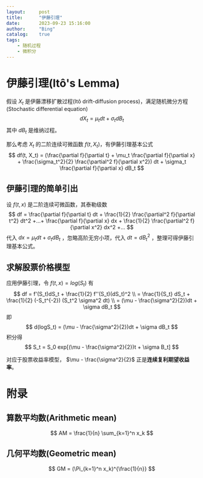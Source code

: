 ```yaml
---
layout:     post
title:      "伊藤引理"
date:       2023-09-23 15:16:00
author:     "Bing"
catalog:    true
tags:
    - 随机过程
    - 微积分
---
```


# 伊藤引理(Itô's Lemma)
假设 $X_t$ 是伊藤漂移扩散过程(Itô drift-diffusion process)，满足随机微分方程(Stochastic differential equation)
$$
    dX_t = \mu_t dt + \sigma_t dB_t
$$
其中 $dB_t$ 是维纳过程。

那么考虑 $X_t$ 的二阶连续可微函数 $f(t, X_t)$，有伊藤引理基本公式
$$
    df(t, X_t) = (\frac{\partial f}{\partial t} + \mu_t \frac{\partial f}{\partial x} + \frac{\sigma_t^2}{2} \frac{\partial^2 f}{\partial x^2}) dt + \sigma_t \frac{\partial f}{\partial x} dB_t
$$

## 伊藤引理的简单引出
设 $f(t, x)$ 是二阶连续可微函数，其泰勒级数
$$
    df = \frac{\partial f}{\partial t} dt + \frac{1}{2} \frac{\partial^2 f}{\partial t^2} dt^2 +...+ \frac{\partial f}{\partial x} dx + \frac{1}{2} \frac{\partial^2 f}{\partial x^2} dx^2 +...
$$
代入 $dx = \mu_t dt + \sigma_t dB_t$ ，忽略高阶无穷小项，代入 $dt = dB_t^2$ ，整理可得伊藤引理基本公式。

## 求解股票价格模型
应用伊藤引理，令 $f(t, x) = log(S_t)$ 有
$$
    df = f'(S_t)dS_t + \frac{1}{2} f''(S_t)(dS_t)^2 \\
    = \frac{1}{S_t} dS_t + \frac{1}{2} (-S_t^{-2}) (S_t^2 \sigma^2 dt) \\
    = (\mu - \frac{\sigma^2}{2})dt + \sigma dB_t
$$
即
$$
    d(logS_t) = (\mu - \frac{\sigma^2}{2})dt + \sigma dB_t
$$
积分得
$$
    S_t = S_0 exp[(\mu - \frac{\sigma^2}{2})t + \sigma B_t]
$$

对应于股票收益率模型， $\mu - \frac{\sigma^2}{2}$ 正是**连续复利期望收益率**。

# 附录
## 算数平均数(Arithmetic mean)
$$
    AM = \frac{1}{n} \sum_{k=1}^n x_k
$$

## 几何平均数(Geometric mean)
$$
    GM = (\Pi_{k=1}^n x_k)^{\frac{1}{n}}
$$